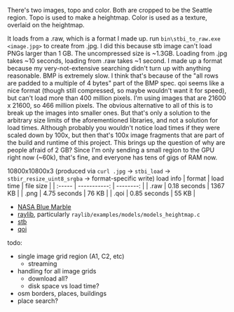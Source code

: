 There's two images, topo and color.
Both are cropped to be the Seattle region.
Topo is used to make a heightmap.
Color is used as a texture, overlaid on the heightmap.

It loads from a .raw, which is a format I made up.  run `bin\stbi_to_raw.exe <image.jpg>` to create from .jpg.  I did this because stb image can't load PNGs larger than 1 GB.  The uncompressed size is ~1.3GB.  Loading from .jpg takes ~10 seconds, loading from .raw takes ~1 second.  I made up a format because my very-not-extensive searching didn't turn up with anything reasonable.  BMP is extremely slow.  I think that's because of the "all rows are padded to a multiple of 4 bytes" part of the BMP spec.  qoi seems like a nice format (though still compressed, so maybe wouldn't want it for speed), but can't load more than 400 million pixels.  I'm using images that are 21600 x 21600, so 466 million pixels.  The obvious alternative to all of this is to break up the images into smaller ones.  But that's only a solution to the arbitrary size limits of the aforementioned libraries, and not a solution for load times.  Although probably you wouldn't notice load times if they were scaled down by 100x, but then that's 100x image fragments that are part of the build and runtime of this project.  This brings up the question of why are people afraid of 2 GB?  Since I'm only sending a small region to the GPU right now (~60k), that's fine, and everyone has tens of gigs of RAM now.

10800x10800x3 (produced via `curl .jpg` -> `stbi_load` -> `stbir_resize_uint8_srgba` -> format-specific write)
load info
| format | load time    | file size |
| :----- | -----------: | --------: |
| .raw   | 0.18 seconds |   1367 KB |
| .png   | 4.75 seconds |     76 KB |
| .qoi   | 0.85 seconds |     55 KB |

- [NASA Blue Marble](https://visibleearth.nasa.gov/collection/1484/blue-marble)
- [raylib](https://github.com/raysan5/raylib), particularly `raylib/examples/models/models_heightmap.c`
- [stb](https://github.com/nothings/stb)
- [qoi](https://github.com/phoboslab/qoi)

todo:
- single image grid region (A1, C2, etc)
  - streaming
- handling for all image grids
  - download all?
  - disk space vs load time?
- osm borders, places, buildings
- place search?

